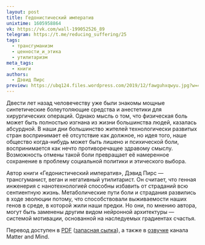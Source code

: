 ```yaml
---
layout: post
title: Гедонистический императив
unixtime: 1605958864
vk: https://vk.com/wall-199052526_89
telegram: https://t.me/reducing_suffering/25
tags:
  - трансгуманизм
  - ценности_и_этика
  - утилитаризм
meta_tags:
  - книги
authors:
  - Дэвид Пирс
preview: https://ubq124.files.wordpress.com/2019/12/fawguhxqwyu.jpg?w=417&h=663
---
```

Двести лет назад человечеству уже были знакомы мощные синтетические болеутоляющие средства и анестетики для хирургических операций. Однако мысль о том, что физическая боль может быть полностью изгнана из жизни большинства людей, казалась абсурдной. В наши дни большинство жителей технологически развитых стран воспринимает её отсутствие как должное, но идея того, наше общество когда-нибудь может быть лишено и психической боли, воспринимается как нечто противоречащее здравому смыслу. Возможность отмены такой боли превращает её намеренное сохранение в проблему социальной политики и этического выбора.

Автор книги «Гедонистический императив», Дэвид Пирс — трансгуманист, веган и негативный утилитарист. Он считает, что генная инженерия с нанотехнологией способны избавить от страданий всю сентиентную жизнь. Метаболические пути боли и страдания развились в ходе эволюции потому, что способствовали выживаемости наших генов в среде, в которой жили наши предки. Но они, по мнению автора, могут быть заменены другим видом нейронной архитектуры — системой мотивации, основанной на наследуемых градиентах счастья.

Перевод доступен в [PDF](https://vk.com/doc35110420_529542453) ([запасная сылка](https://ubq124.wordpress.com/2019/12/22/the-hedonistic-imperative-pdf/)), а также в [озвучке](https://www.youtube.com/playlist?list=PLo9PbBKCXZUKQttgVKvlgojNKkJ-3RKDg) канала Matter and Mind.